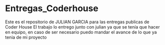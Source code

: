 # Entregas_Coderhouse

Este es el repositorio de JULIAN GARCIA para las entregas publicas de Coder House 
El trabajo lo entrego junto con julian ya que se tenía que hacer en equipo, en caso de ser necesario puedo mandar el avance de lo que ya tenia de mi proyecto
